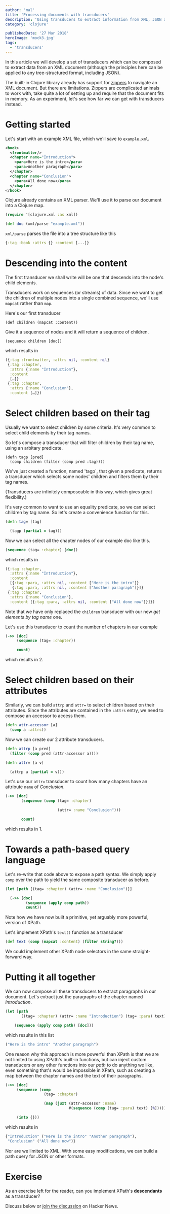 ```yaml
---
author: 'mal'
title: 'Processing documents with transducers'
description: 'Using transducers to extract information from XML, JSON and other documents'
category: 'clojure'

publishedDate: '27 Mar 2018'
heroImage: 'mock3.jpg'
tags:
  - 'transducers'
---
```


In this article we will develop a set of transducers which can be
composed to extract data from an XML document (although the principles
here can be applied to any tree-structured format, including JSON).

The built-in Clojure library already has support for
[zippers](https://clojuredocs.org/clojure.zip/zipper) to navigate an XML
document. But there are limitations. Zippers are complicated animals to
work with, take quite a lot of setting up and require that the document
fits in memory. As an experiment, let's see how far we can get with
transducers instead.

# Getting started

Let's start with an example XML file, which we'll save to `example.xml`.

```xml
<book>
  <frontmatter/>
  <chapter name="Introduction">
    <para>Here is the intro</para>
    <para>Another paragraph</para>
  </chapter>
  <chapter name="Conclusion">
    <para>All done now</para>
  </chapter>
</book>
```

Clojure already contains an XML parser. We'll use it to parse our
document into a Clojure map.

```clojure
(require '[clojure.xml :as xml])

(def doc (xml/parse "example.xml"))
```

`xml/parse` parses the file into a tree structure like this

```clojure
{:tag :book :attrs {} :content [...]}
```

# Descending into the content

The first transducer we shall write will be one that descends into the
node's child elements.

Transducers work on sequences (or streams) of data. Since we want to get
the children of multiple nodes into a single combined sequence, we'll
use `mapcat` rather than `map`.

Here's our first transducer

    (def children (mapcat :content))

Give it a sequence of nodes and it will return a sequence of children.

    (sequence children [doc])

which results in

```clojure
({:tag :frontmatter, :attrs nil, :content nil}
 {:tag :chapter,
  :attrs {:name "Introduction"},
  :content
  […]}
 {:tag :chapter,
  :attrs {:name "Conclusion"},
  :content […]})
```

# Select children based on their tag

Usually we want to select children by some criteria. It's very common to
select child elements by their tag names.

So let's compose a transducer that will filter children by their tag
name, using an arbitary predicate.

    (defn tagp [pred]
      (comp children (filter (comp pred :tag))))

We've just created a function, named 'tagp\`, that given a predicate,
returns a transducer which selects some nodes' children and filters them
by their tag names.

(Transducers are infinitely composeable in this way, which gives great
flexibility.)

It's very common to want to use an equality predicate, so we can select
children by tag name. So let's create a convenience function for this.

```clojure
(defn tag= [tag]

  (tagp (partial = tag)))
```

Now we can select all the chapter nodes of our example doc like this.

```clojure
(sequence (tag= :chapter) [doc])
```

which results in

```clojure
({:tag :chapter,
  :attrs {:name "Introduction"},
  :content
  [{:tag :para, :attrs nil, :content ["Here is the intro"]}
   {:tag :para, :attrs nil, :content ["Another paragraph"]}]}
 {:tag :chapter,
  :attrs {:name "Conclusion"},
  :content [{:tag :para, :attrs nil, :content ["All done now"]}]})
```

Note that we have only replaced the `children` transducer with our new
_get elements by tag name_ one.

Let's use this transducer to count the number of chapters in our example

```clojure
(->> [doc]
     (sequence (tag= :chapter))

     count)
```

which results in 2.

# Select children based on their attributes

Similarly, we can build `attrp` and `attr=` to select children based on
their attributes. Since the attributes are contained in the `:attrs`
entry, we need to compose an accessor to access them.

```clojure
(defn attr-accessor [a]
  (comp a :attrs))
```

Now we can create our 2 attribute transducers.

```clojure
(defn attrp [a pred]
  (filter (comp pred (attr-accessor a))))

(defn attr= [a v]

  (attrp a (partial = v)))
```

Let's use our `attr=` transducer to count how many chapters have an
attribute `name` of _Conclusion_.

```clojure
(->> [doc]
       (sequence (comp (tag= :chapter)

                       (attr= :name "Conclusion")))

       count)
```

which results in 1.

# Towards a path-based query language

Let's re-write that code above to expose a path syntax. We simply apply
`comp` over the path to yield the same composite transducer as before.

```clojure
(let [path [(tag= :chapter) (attr= :name "Conclusion")]]

  (->> [doc]
         (sequence (apply comp path))
         count))
```

Note how we have now built a primitive, yet arguably more powerful,
version of XPath.

Let's implement XPath's `text()` function as a transducer

```clojure
(def text (comp (mapcat :content) (filter string?)))
```

We could implement other XPath node selectors in the same
straight-forward way.

# Putting it all together

We can now compose all these transducers to extract paragraphs in our
document. Let's extract just the paragraphs of the chapter named
_Introduction_.

```clojure
(let [path
       [(tag= :chapter) (attr= :name "Introduction") (tag= :para) text]]

    (sequence (apply comp path) [doc]))
```

which results in this list

```clojure
("Here is the intro" "Another paragraph")
```

One reason why this approach is more powerful than XPath is that we are
not limited to using XPath's built-in functions, but can inject custom
transducers or any other functions into our _path_ to do anything we
like, even something that's would be impossible in XPath, such as
creating a map between the chapter names and the text of their
paragraphs.

```clojure
(->> [doc]
     (sequence (comp
                 (tag= :chapter)

                 (map (juxt (attr-accessor :name)
                            #(sequence (comp (tag= :para) text) [%])))))

     (into {}))
```

which results in

```clojure
{"Introduction" ("Here is the intro" "Another paragraph"),
 "Conclusion" ("All done now")}
```

Nor are we limited to XML. With some easy modifications, we can build a
path query for JSON or other formats.

# Exercise

As an exercise left for the reader, can you implement XPath's
**descendants** as a transducer?

Discuss below or [join the
discussion](https://news.ycombinator.com/item?id=9645442) on Hacker
News.
